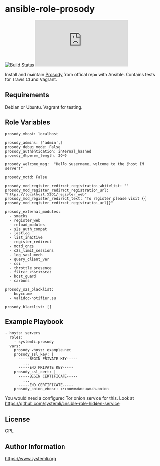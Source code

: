 ansible-role-prosody
=========
[![Build Status](https://travis-ci.org/systemli/ansible-role-prosody.svg?branch=master)](https://travis-ci.org/systemli/ansible-role-prosody)
[![xmpp.net score](https://xmpp.net/badge.php?domain=jabber.systemli.org)](https://xmpp.net/result.php?domain=jabber.systemli.org&type=client)


Install and maintain [Prosody](http://prosody.im/) from offical repo with Ansible.
Contains tests for Travis CI and Vagrant.

Requirements
------------

Debian or Ubuntu.
Vagrant for testing.

Role Variables
--------------

```
prosody_vhost: localhost

prosody_admins: ['admin',]
prosody_debug_mode: False
prosody_authentication: internal_hashed
prosody_dhparam_length: 2048

prosody_welcome_msg:  "Hello $username, welcome to the $host IM server!" 

prosody_motd: False

prosody_mod_register_redirect_registration_whitelist: ""
prosody_mod_register_redirect_registration_url: "https://localhost:5281/register_web"
prosody_mod_register_redirect_text: "To register please visit {{ prosody_mod_register_redirect_registration_url}}"

prosody_external_modules:
  - smacks
  - register_web
  - reload_modules
  - s2s_auth_compat
  - lastlog
  - list_inactive
  - register_redirect
  - motd_once
  - c2s_limit_sessions
  - log_sasl_mech
  - query_client_ver
  - csi
  - throttle_presence
  - filter_chatstates
  - host_guard
  - carbons

prosody_s2s_blacklist:
  - buycc.me
  - validcc-notifier.su

prosody_blacklist: []
```

Example Playbook
----------------

    - hosts: servers
      roles:
        - systemli.prosody
      vars:
        prosody_vhost: example.net
        prosody_ssl_key: |
          -----BEGIN PRIVATE KEY-----
            ...
          -----END PRIVATE KEY-----
        prosody_ssl_cert: |
          -----BEGIN CERTIFICATE-----
            ...
          -----END CERTIFICATE-----
        prosody_onion_vhost: x5tno6mwkncu4m2h.onion


You would need a configured Tor onion service for this.
Look at https://github.com/systemli/ansible-role-hidden-service


License
-------

GPL

Author Information
------------------

https://www.systemli.org
